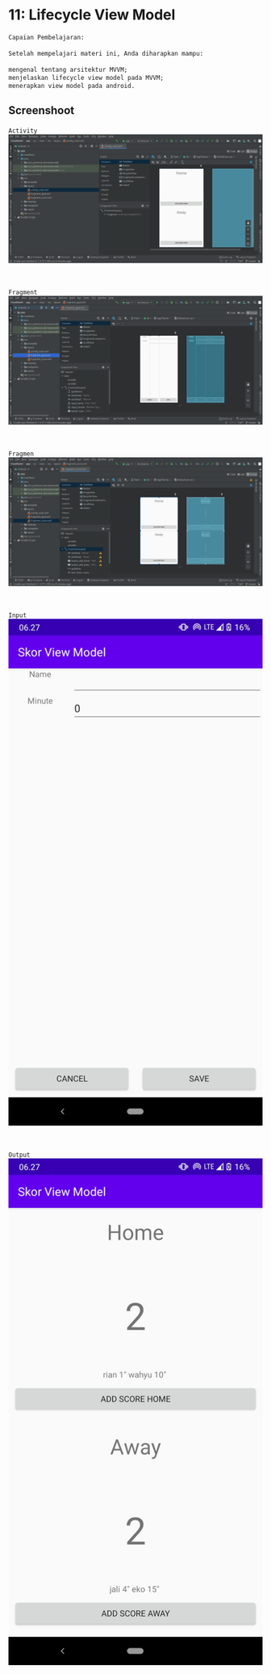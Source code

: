 # 11: Lifecycle View Model

    Capaian Pembelajaran:

    Setelah mempelajari materi ini, Anda diharapkan mampu:

    mengenal tentang arsitektur MVVM;
    menjelaskan lifecycle view model pada MVVM;
    menerapkan view model pada android.

## Screenshoot

`Activity`![](img/activity.png)

<br>

`Fragment`![](img/f_g.png)

<br>

`Fragmen`![](img/f_s.png)

<br>

`Input`![](img/input.jpg)

<br>

`Output`![](img/output.jpg)

<br>